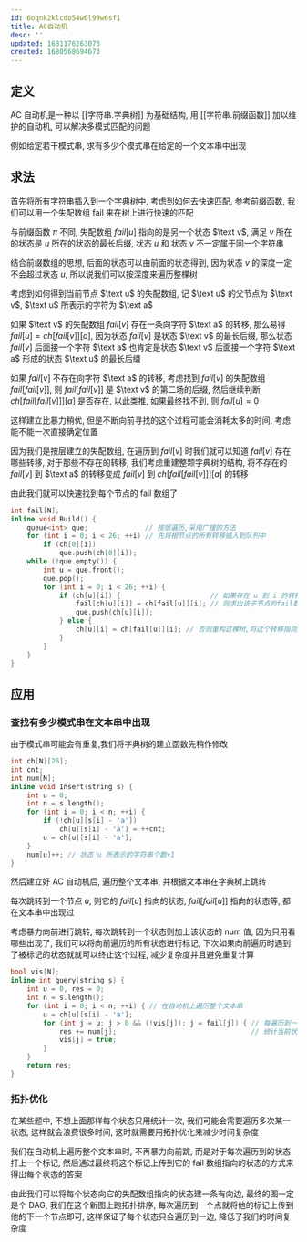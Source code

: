 ```yaml
---
id: 6oqnk2klcdo54w6l99w6sf1
title: AC自动机
desc: ''
updated: 1681176263073
created: 1680568694673
---
```


## 定义

$\text {AC}$ 自动机是一种以 [[字符串.字典树]] 为基础结构, 用 [[字符串.前缀函数]] 加以维护的自动机, 可以解决多模式匹配的问题

例如给定若干模式串, 求有多少个模式串在给定的一个文本串中出现

## 求法

首先将所有字符串插入到一个字典树中, 考虑到如何去快速匹配, 参考前缀函数, 我们可以用一个失配数组 $\text {fail}$ 来在树上进行快速的匹配

与前缀函数 $\pi$ 不同, 失配数组 $fail[u]$ 指向的是另一个状态 $\text v$, 满足 $v$ 所在的状态是 $u$ 所在的状态的最长后缀, 状态 $u$ 和 状态 $v$ 不一定属于同一个字符串

结合前缀数组的思想, 后面的状态可以由前面的状态得到, 因为状态 $v$ 的深度一定不会超过状态 $u$, 所以说我们可以按深度来遍历整棵树

考虑到如何得到当前节点 $\text u$ 的失配数组, 记 $\text u$ 的父节点为 $\text v$, $\text u$ 所表示的字符为 $\text a$

如果 $\text v$ 的失配数组 $fail[v]$ 存在一条向字符 $\text a$ 的转移, 那么易得 $fail[u] = ch[fail[v]] [a]$, 因为状态 $fail[v]$ 是状态 $\text v$ 的最长后缀, 那么状态 $fail[v]$ 后面接一个字符 $\text a$ 也肯定是状态 $\text v$ 后面接一个字符 $\text a$ 形成的状态 $\text u$ 的最长后缀

如果 $fail[v]$ 不存在向字符 $\text a$ 的转移, 考虑找到 $fail[v]$ 的失配数组 $fail[fail[v]]$, 则 $fail[fail[v]]$ 是 $\text v$ 的第二场的后缀, 然后继续判断 $ch[fail[fail[v]]] [a]$ 是否存在, 以此类推, 如果最终找不到, 则 $fail[u] = 0$

这样建立比暴力稍优, 但是不断向前寻找的这个过程可能会消耗太多的时间, 考虑能不能一次直接确定位置

因为我们是按层建立的失配数组, 在遍历到 $fail[v]$ 时我们就可以知道 $fail[v]$ 存在哪些转移, 对于那些不存在的转移, 我们考虑重建整颗字典树的结构, 将不存在的 $fail[v]$ 到 $\text a$ 的转移变成 $fail[v]$ 到 $ch[fail[fail[v]]] [a]$ 的转移

由此我们就可以快速找到每个节点的 $\text {fail}$ 数组了

```cpp
int fail[N];
inline void Build() {
    queue<int> que;              // 按层遍历,采用广搜的方法
    for (int i = 0; i < 26; ++i) // 先将根节点的所有转移插入到队列中
        if (ch[0][i])
            que.push(ch[0][i]);
    while (!que.empty()) {
        int u = que.front();
        que.pop();
        for (int i = 0; i < 26; ++i) {
            if (ch[u][i]) {                      // 如果存在 u 到 i 的转移
                fail[ch[u][i]] = ch[fail[u]][i]; // 则求出该子节点的fail数组
                que.push(ch[u][i]);
            } else {
                ch[u][i] = ch[fail[u]][i]; // 否则重构这棵树,将这个转移指向失配数组的转移
            }
        }
    }
}
```

## 应用

### 查找有多少模式串在文本串中出现

由于模式串可能会有重复,我们将字典树的建立函数先稍作修改

```cpp
int ch[N][26];
int cnt;
int num[N];
inline void Insert(string s) {
    int u = 0;
    int n = s.length();
    for (int i = 0; i < n; ++i) {
        if (!ch[u][s[i] - 'a'])
            ch[u][s[i] - 'a'] = ++cnt;
        u = ch[u][s[i] - 'a'];
    }
    num[u]++; // 状态 u 所表示的字符串个数+1
}
```

然后建立好 $\text{AC}$ 自动机后, 遍历整个文本串, 并根据文本串在字典树上跳转

每次跳转到一个节点 $u$, 则它的 $fail[u]$ 指向的状态, $fail[fail[u]]$ 指向的状态等, 都在文本串中出现过

考虑暴力向前进行跳转, 每次跳转到一个状态则加上该状态的 $\text{num}$ 值, 因为只用看哪些出现了, 我们可以将向前遍历的所有状态进行标记, 下次如果向前遍历时遇到了被标记的状态就就可以终止这个过程, 减少复杂度并且避免重复计算

```cpp
bool vis[N];
inline int query(string s) {
    int u = 0, res = 0;
    int n = s.length();
    for (int i = 0; i < n; ++i) { // 在自动机上遍历整个文本串
        u = ch[u][s[i] - 'a'];
        for (int j = u; j > 0 && (!vis[j]); j = fail[j]) { // 每遍历到一个状态则暴力向前跳转fail数组并统计答案
            res += num[j];                                 // 统计当前状态的字符串的个数,并标记当前状态
            vis[j] = true;
        }
    }
    return res;
}
```

### 拓扑优化

在某些题中, 不想上面那样每个状态只用统计一次, 我们可能会需要遍历多次某一状态, 这样就会浪费很多时间, 这时就需要用拓扑优化来减少时间复杂度

我们在自动机上遍历整个文本串时, 不再暴力向前跳, 而是对于每次遍历到的状态打上一个标记, 然后通过最终将这个标记上传到它的 $\text{fail}$ 数组指向的状态的方式来得出每个状态的答案

由此我们可以将每个状态向它的失配数组指向的状态建一条有向边, 最终的图一定是个 $\text {DAG}$, 我们在这个新图上跑拓扑排序, 每次遍历到一个点就将他的标记上传到他的下一个节点即可, 这样保证了每个状态只会遍历到一边, 降低了我们的时间复杂度
